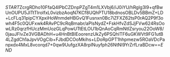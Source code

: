 $START$ZcrgRDho10FfaQ4lPbCZDnpPZgT4m1LXVbj6/iJ0iYU/hRglg3l9+qfBwUnOUPU5JlTtTIrolfxL0vizbzAoqN7KCf8UQhPTU18bdnosOBLDv5BBmZ+LD+LcFLq31pipCYXpxiHoWnmdeHBGvQ1Fusnxn0Bc7iZFXZ62tsP0rAQ2P9f3owh4F5c0QUFxwk4RAvPC9cRqBmabr/aPlsNydZ+FskHfvZdSJjFVw624RsOowLRz0qrzfHUczMmUozGLqPowUTtEtLOU1bQnAoCqRmNtIZsryou22OoW8/0jauJFlvZe3VGBADhH+u4HnBtBIEoorenzUkZy6PSQhlTF6uGKWVt9FG1utB4LZgdCh1aJpvVOgCib+FJbdDCOoMkihs+LDoRpGPT1hhpmezw5ROaVDcPanpxdx4MxL8vcorqd7+0qw9UufgzXA8rpINuyfph26NtNI9YrZrfLraBDcw==$END$